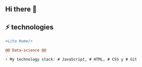 ## Hi there 👋



## ⚡ technologies
```diff
<Lita Hume/>

@@ Data-science @@

⚡ My technology stack: # JavaScript, # HTML, # CSS y # Git
```
